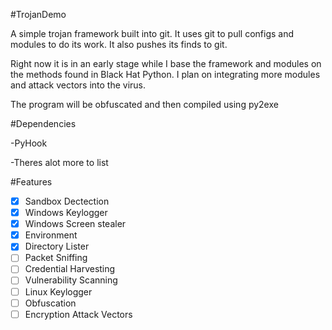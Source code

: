 #TrojanDemo

A simple trojan framework built into git. It uses git to pull configs and modules to do its work. It also pushes its finds to git.  

Right now it is in an early stage while I base the framework and modules on the methods found in Black Hat Python. I plan on integrating more modules and attack vectors into the virus. 

The program will be obfuscated and then compiled using py2exe

#Dependencies

-PyHook

-Theres alot more to list

#Features

- [x] Sandbox Dectection
- [x] Windows Keylogger 
- [x] Windows Screen stealer
- [x] Environment 
- [x] Directory Lister
- [ ] Packet Sniffing
- [ ] Credential Harvesting
- [ ] Vulnerability Scanning
- [ ] Linux Keylogger
- [ ] Obfuscation
- [ ] Encryption Attack Vectors
